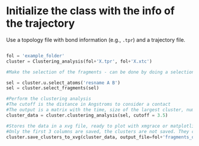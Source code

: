 # Initialize the class with the info of the trajectory

Use a topology file with bond information (e.g., `.tpr`) and a trajectory file.

```python

fol = 'example_folder'
cluster = Clustering_analysis(fol+'X.tpr', fol+'X.xtc')

#Make the selection of the fragments - can be done by doing a selection of the residues and using the select_fragments method

sel = cluster.u.select_atoms('resname A B')
sel = cluster.select_fragments(sel)

#Perform the clustering analysis
#The cutoff is the distance in Angstroms to consider a contact
#The output is a matrix with the time, size of the largest cluster, number of clusters and the clusters themselves
cluster_data = cluster.clustering_analysis(sel, cutoff = 3.5)

#Stores the data in a xvg file, ready to plot with xmgrace or matplotlib
#Only the first 3 columns are saved, the clusters are not saved. They can be used for further analysis if needed
cluster.save_clusters_to_xvg(cluster_data, output_file=fol+'fragments_data.xvg')
```
